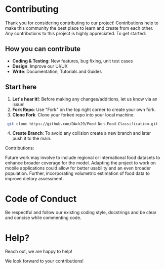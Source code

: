 # Contributing

Thank you for considering contributing to our project! Contributions help to make this community the best place to learn and create from each other. Any contributions to this project is highly appreciated. To get started:

## How you can contribute

- **Coding & Testing**: New features, bug fixing, unit test cases
- **Design**: Improve our UI/UX
- **Write**: Documentation, Tutorials and Guides

## Start here

1. **Let's hear it!**: Before making any changes/additions, let us know via an issue!
2. **Fork Repo**: Use "Fork" on the top right corner to create your own fork.
3. **Clone Fork**: Clone your forked repo into your local machine.
```bash
 git clone https://github.com/DAck29/Food-Non-Food-Classification.git
```
4. **Create Branch**: To avoid any collision create a new branch and later push it to the main.

Contributions:

Future work may involve to include regional or international food datasets to enhance broader coverage for the model. Adapting the project to work on mobile applications could allow for better usability and an even broader population. Further, incorporating volumetric estimation of food data to improve dietary assessment.

# Code of Conduct
Be respectful and follow our existing coding style, docstrings and be clear and concise while commenting code.

# Help?
Reach out, we are happy to help!

We look forward to your contributions!

